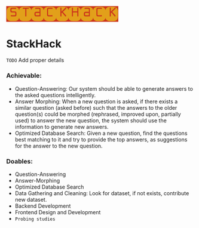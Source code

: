 <img src="./docs/logo_small.png" alt="StackHack" width="300"/>

# StackHack

`TODO` Add proper details

### Achievable:

-   Question-Answering: Our system should be able to generate answers to the asked questions intelligently.
-   Answer Morphing: When a new question is asked, if there exists a similar question (asked before) such that the answers to the older question(s) could be morphed (rephrased, improved upon, partially used) to answer the new question, the system should use the information to generate new answers.
-   Optimized Database Search: Given a new question, find the questions best matching to it and try to provide the top answers, as suggestions for the answer to the new question.

### Doables:

-   Question-Answering
-   Answer-Morphing
-   Optimized Database Search
-   Data Gathering and Cleaning: Look for dataset, if not exists, contribute new dataset.
-   Backend Development
-   Frontend Design and Development
-   `Probing studies`
